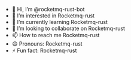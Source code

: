 - 👋 Hi, I’m @rocketmq-rust-bot
- 👀 I’m interested in Rocketmq-rust
- 🌱 I’m currently learning Rocketmq-rust
- 💞️ I’m looking to collaborate on Rocketmq-rust
- 📫 How to reach me Rocketmq-rust
- 😄 Pronouns: Rocketmq-rust
- ⚡ Fun fact: Rocketmq-rust

<!---
rocketmq-rust-bot/rocketmq-rust-bot is a ✨ special ✨ repository because its `README.md` (this file) appears on your GitHub profile.
You can click the Preview link to take a look at your changes.
--->
